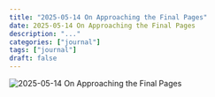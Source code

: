 ```yaml
---
title: "2025-05-14 On Approaching the Final Pages"
date: 2025-05-14 On Approaching the Final Pages
description: "..."
categories: ["journal"]
tags: ["journal"]
draft: false
---
```


![2025-05-14 On Approaching the Final Pages](featured.jpg)